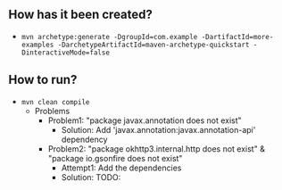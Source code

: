 ## How has it been created?
* `mvn archetype:generate -DgroupId=com.example -DartifactId=more-examples -DarchetypeArtifactId=maven-archetype-quickstart -DinteractiveMode=false`

## How to run?
* `mvn clean compile`
  * Problems
    * Problem1: "package javax.annotation does not exist"
      * Solution: Add 'javax.annotation:javax.annotation-api' dependency
    * Problem2: "package okhttp3.internal.http does not exist" & "package io.gsonfire does not exist"
      * Attempt1: Add the dependencies
      * Solution: TODO:
